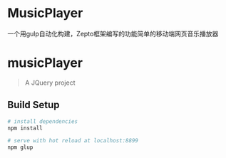 # MusicPlayer
一个用gulp自动化构建，Zepto框架编写的功能简单的移动端网页音乐播放器

# musicPlayer
> A JQuery project

## Build Setup
```bash
# install dependencies
npm install

# serve with hot reload at localhost:8899
npm glup
```
